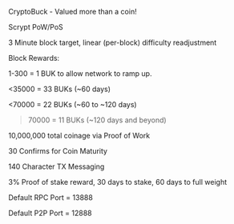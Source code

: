
CryptoBuck - Valued more than a coin!

Scrypt PoW/PoS

3 Minute block target, linear (per-block) difficulty readjustment

Block Rewards:

1-300 = 1 BUK to allow network to ramp up.

<35000 = 33 BUKs (~60 days)

<70000 = 22 BUKs (~60 to ~120 days)

>70000 = 11 BUKs (~120 days and beyond)

10,000,000 total coinage via Proof of Work

30 Confirms for Coin Maturity

140 Character TX Messaging

3% Proof of stake reward, 30 days to stake, 60 days to full weight

Default RPC Port = 13888

Default P2P Port = 12888